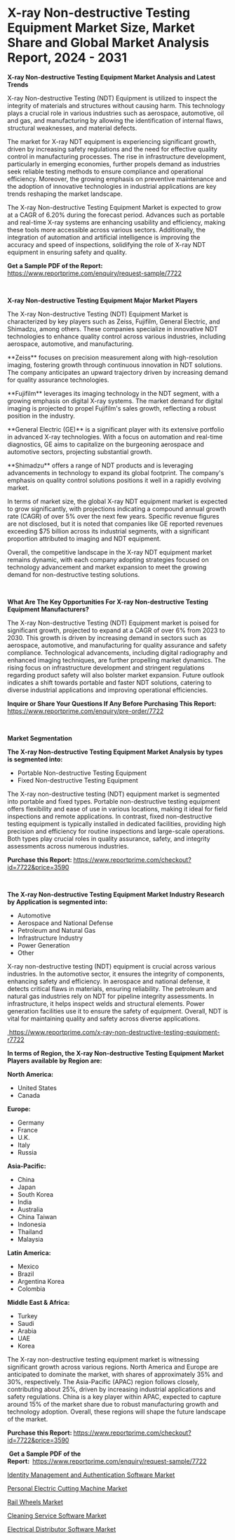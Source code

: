 <p><h1>X-ray Non-destructive Testing Equipment Market Size, Market Share and Global Market Analysis Report, 2024 - 2031</h1></p><p><strong>X-ray Non-destructive Testing Equipment Market Analysis and Latest Trends</strong></p>
<p><p>X-ray Non-destructive Testing (NDT) Equipment is utilized to inspect the integrity of materials and structures without causing harm. This technology plays a crucial role in various industries such as aerospace, automotive, oil and gas, and manufacturing by allowing the identification of internal flaws, structural weaknesses, and material defects.</p><p>The market for X-ray NDT equipment is experiencing significant growth, driven by increasing safety regulations and the need for effective quality control in manufacturing processes. The rise in infrastructure development, particularly in emerging economies, further propels demand as industries seek reliable testing methods to ensure compliance and operational efficiency. Moreover, the growing emphasis on preventive maintenance and the adoption of innovative technologies in industrial applications are key trends reshaping the market landscape.</p><p>The X-ray Non-destructive Testing Equipment Market is expected to grow at a CAGR of 6.20% during the forecast period. Advances such as portable and real-time X-ray systems are enhancing usability and efficiency, making these tools more accessible across various sectors. Additionally, the integration of automation and artificial intelligence is improving the accuracy and speed of inspections, solidifying the role of X-ray NDT equipment in ensuring safety and quality.</p></p>
<p><strong>Get a Sample PDF of the Report:&nbsp;</strong> <a href="https://www.reportprime.com/enquiry/request-sample/7722?utm_campaign=83&utm_medium=2&utm_source=Github&utm_content=ia&utm_term=25112024&utm_id=x-ray-non-destructive-testing-equipment">https://www.reportprime.com/enquiry/request-sample/7722</a></p>
<p>&nbsp;</p>
<p><strong>X-ray Non-destructive Testing Equipment Major Market Players</strong></p>
<p><p>The X-ray Non-destructive Testing (NDT) Equipment Market is characterized by key players such as Zeiss, Fujifilm, General Electric, and Shimadzu, among others. These companies specialize in innovative NDT technologies to enhance quality control across various industries, including aerospace, automotive, and manufacturing.</p><p>**Zeiss** focuses on precision measurement along with high-resolution imaging, fostering growth through continuous innovation in NDT solutions. The company anticipates an upward trajectory driven by increasing demand for quality assurance technologies.</p><p>**Fujifilm** leverages its imaging technology in the NDT segment, with a growing emphasis on digital X-ray systems. The market demand for digital imaging is projected to propel Fujifilm's sales growth, reflecting a robust position in the industry.</p><p>**General Electric (GE)** is a significant player with its extensive portfolio in advanced X-ray technologies. With a focus on automation and real-time diagnostics, GE aims to capitalize on the burgeoning aerospace and automotive sectors, projecting substantial growth.</p><p>**Shimadzu** offers a range of NDT products and is leveraging advancements in technology to expand its global footprint. The company's emphasis on quality control solutions positions it well in a rapidly evolving market.</p><p>In terms of market size, the global X-ray NDT equipment market is expected to grow significantly, with projections indicating a compound annual growth rate (CAGR) of over 5% over the next few years. Specific revenue figures are not disclosed, but it is noted that companies like GE reported revenues exceeding $75 billion across its industrial segments, with a significant proportion attributed to imaging and NDT equipment.</p><p>Overall, the competitive landscape in the X-ray NDT equipment market remains dynamic, with each company adopting strategies focused on technology advancement and market expansion to meet the growing demand for non-destructive testing solutions.</p></p>
<p>&nbsp;</p>
<p><strong>What Are The Key Opportunities For X-ray Non-destructive Testing Equipment Manufacturers?</strong></p>
<p><p>The X-ray Non-destructive Testing (NDT) Equipment market is poised for significant growth, projected to expand at a CAGR of over 6% from 2023 to 2030. This growth is driven by increasing demand in sectors such as aerospace, automotive, and manufacturing for quality assurance and safety compliance. Technological advancements, including digital radiography and enhanced imaging techniques, are further propelling market dynamics. The rising focus on infrastructure development and stringent regulations regarding product safety will also bolster market expansion. Future outlook indicates a shift towards portable and faster NDT solutions, catering to diverse industrial applications and improving operational efficiencies.</p></p>
<p><strong>Inquire or Share Your Questions If Any Before Purchasing This Report:</strong> <a href="https://www.reportprime.com/enquiry/pre-order/7722?utm_campaign=83&utm_medium=2&utm_source=Github&utm_content=ia&utm_term=25112024&utm_id=x-ray-non-destructive-testing-equipment">https://www.reportprime.com/enquiry/pre-order/7722</a></p>
<p>&nbsp;</p>
<p><strong>Market Segmentation</strong></p>
<p><strong>The X-ray Non-destructive Testing Equipment Market Analysis by types is segmented into:</strong></p>
<p><ul><li>Portable Non-destructive Testing Equipment</li><li>Fixed Non-destructive Testing Equipment</li></ul></p>
<p><p>The X-ray non-destructive testing (NDT) equipment market is segmented into portable and fixed types. Portable non-destructive testing equipment offers flexibility and ease of use in various locations, making it ideal for field inspections and remote applications. In contrast, fixed non-destructive testing equipment is typically installed in dedicated facilities, providing high precision and efficiency for routine inspections and large-scale operations. Both types play crucial roles in quality assurance, safety, and integrity assessments across numerous industries.</p></p>
<p><strong>Purchase this Report:&nbsp;</strong><a href="https://www.reportprime.com/checkout?id=7722&price=3590&utm_campaign=83&utm_medium=2&utm_source=Github&utm_content=ia&utm_term=25112024&utm_id=x-ray-non-destructive-testing-equipment">https://www.reportprime.com/checkout?id=7722&price=3590</a></p>
<p>&nbsp;</p>
<p><strong>The X-ray Non-destructive Testing Equipment Market Industry Research by Application is segmented into:</strong></p>
<p><ul><li>Automotive</li><li>Aerospace and National Defense</li><li>Petroleum and Natural Gas</li><li>Infrastructure Industry</li><li>Power Generation</li><li>Other</li></ul></p>
<p><p>X-ray non-destructive testing (NDT) equipment is crucial across various industries. In the automotive sector, it ensures the integrity of components, enhancing safety and efficiency. In aerospace and national defense, it detects critical flaws in materials, ensuring reliability. The petroleum and natural gas industries rely on NDT for pipeline integrity assessments. In infrastructure, it helps inspect welds and structural elements. Power generation facilities use it to ensure the safety of equipment. Overall, NDT is vital for maintaining quality and safety across diverse applications.</p></p>
<p><a href="https://www.reportprime.com/x-ray-non-destructive-testing-equipment-r7722?utm_campaign=83&utm_medium=2&utm_source=Github&utm_content=ia&utm_term=25112024&utm_id=x-ray-non-destructive-testing-equipment">&nbsp;https://www.reportprime.com/x-ray-non-destructive-testing-equipment-r7722</a></p>
<p><strong>In terms of Region, the X-ray Non-destructive Testing Equipment Market Players available by Region are:</strong></p>
<p>
    <p> <strong> North America: </strong>
        <ul>
            <li>United States</li>
            <li>Canada</li>
        </ul>
        </p> 
    <p> <strong> Europe: </strong>
        <ul>
            <li>Germany</li>
            <li>France</li>
            <li>U.K.</li>
            <li>Italy</li>
            <li>Russia</li>
        </ul>
        </p> 
    <p> <strong> Asia-Pacific: </strong>
        <ul>
            <li>China</li>
            <li>Japan</li>
            <li>South Korea</li>
            <li>India</li>
            <li>Australia</li>
            <li>China Taiwan</li>
            <li>Indonesia</li>
            <li>Thailand</li>
            <li>Malaysia</li>
        </ul>
        </p> 
    <p> <strong> Latin America: </strong>
        <ul>
            <li>Mexico</li>
            <li>Brazil</li>
            <li>Argentina Korea</li>
            <li>Colombia</li>
        </ul>
        </p> 
    <p> <strong> Middle East & Africa: </strong>
        <ul>
            <li>Turkey</li>
            <li>Saudi</li>
            <li>Arabia</li>
            <li>UAE</li>
            <li>Korea</li>
        </ul>
    </p>
    </p>
<p><p>The X-ray non-destructive testing equipment market is witnessing significant growth across various regions. North America and Europe are anticipated to dominate the market, with shares of approximately 35% and 30%, respectively. The Asia-Pacific (APAC) region follows closely, contributing about 25%, driven by increasing industrial applications and safety regulations. China is a key player within APAC, expected to capture around 15% of the market share due to robust manufacturing growth and technology adoption. Overall, these regions will shape the future landscape of the market.</p></p>
<p><strong>Purchase this Report: </strong><a href="https://www.reportprime.com/checkout?id=7722&price=3590&utm_campaign=83&utm_medium=2&utm_source=Github&utm_content=ia&utm_term=25112024&utm_id=x-ray-non-destructive-testing-equipment">https://www.reportprime.com/checkout?id=7722&price=3590</a></p>
<p>&nbsp;<strong>Get a Sample PDF of the Report:&nbsp;&nbsp;</strong><a href="https://www.reportprime.com/enquiry/request-sample/7722?utm_campaign=83&utm_medium=2&utm_source=Github&utm_content=ia&utm_term=25112024&utm_id=x-ray-non-destructive-testing-equipment">https://www.reportprime.com/enquiry/request-sample/7722</a></p>
<p><strong></strong></p>
<p><p><a href="https://issuu.com/reportprime-2/docs/identity-management-and-authenticat_561aa81fa69868?utm_campaign=83&utm_medium=2&utm_source=Github&utm_content=ia&utm_term=25112024&utm_id=x-ray-non-destructive-testing-equipment">Identity Management and Authentication Software Market</a></p><p><a href="https://github.com/carmelacoderre833/Market-Research-Report-List-1/blob/main/personal-electric-cutting-machine-market.md?utm_campaign=83&utm_medium=2&utm_source=Github&utm_content=ia&utm_term=25112024&utm_id=x-ray-non-destructive-testing-equipment">Personal Electric Cutting Machine Market</a></p><p><a href="https://github.com/mharielmesa/Market-Research-Report-List-5/blob/main/rail-wheels-market.md?utm_campaign=83&utm_medium=2&utm_source=Github&utm_content=ia&utm_term=25112024&utm_id=x-ray-non-destructive-testing-equipment">Rail Wheels Market</a></p><p><a href="https://www.linkedin.com/pulse/growth-revenue-projections-cleaning-service-software-market-122-l9ztc?utm_campaign=83&utm_medium=2&utm_source=Github&utm_content=ia&utm_term=25112024&utm_id=x-ray-non-destructive-testing-equipment">Cleaning Service Software Market</a></p><p><a href="https://www.linkedin.com/pulse/investment-opportunities-electrical-distributor-software-sector-3qatc?utm_campaign=83&utm_medium=2&utm_source=Github&utm_content=ia&utm_term=25112024&utm_id=x-ray-non-destructive-testing-equipment">Electrical Distributor Software Market</a></p></p>